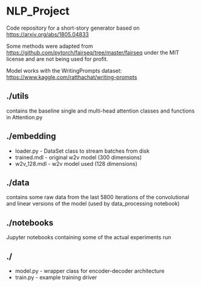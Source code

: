 # NLP_Project
Code repository for a short-story generator based on https://arxiv.org/abs/1805.04833

Some methods were adapted from https://github.com/pytorch/fairseq/tree/master/fairseq
under the MIT license and are not being used for profit.

Model works with the WritingPrompts dataset: https://www.kaggle.com/ratthachat/writing-prompts

## ./utils
contains the baseline single and multi-head attention classes and functions
in Attention.py

## ./embedding
* loader.py - DataSet class to stream batches from disk
* trained.mdl - original w2v model (300 dimensions)
* w2v_128.mdl - w2v model used (128 dimensions)

## ./data
contains some raw data from the last 5800 iterations
of the convolutional and linear versions of the model (used by data_processing notebook)

## ./notebooks
Jupyter notebooks containing some of the actual experiments run

## ./
* model.py - wrapper class for encoder-decoder architecture
* train.py - example training driver
